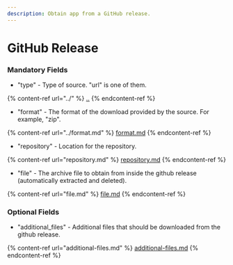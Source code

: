 ```yaml
---
description: Obtain app from a GitHub release.
---
```


# GitHub Release

### Mandatory Fields

* "type" - Type of source. "url" is one of them.

{% content-ref url="../" %}
[..](../)
{% endcontent-ref %}

* "format" - The format of the download provided by the source. For example, "zip".

{% content-ref url="../format.md" %}
[format.md](../format.md)
{% endcontent-ref %}

* "repository" - Location for the repository.

{% content-ref url="repository.md" %}
[repository.md](repository.md)
{% endcontent-ref %}

* "file" - The archive file to obtain from inside the github release (automatically extracted and deleted).

{% content-ref url="file.md" %}
[file.md](file.md)
{% endcontent-ref %}

### Optional Fields

* "additional\_files" - Additional files that should be downloaded from the github release.

{% content-ref url="additional-files.md" %}
[additional-files.md](additional-files.md)
{% endcontent-ref %}
